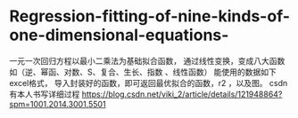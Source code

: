 # Regression-fitting-of-nine-kinds-of-one-dimensional-equations-
一元一次回归方程以最小二乘法为基础拟合函数， 通过线性变换，变成八大函数如（逆、幂函、对数、S、复合、生长、指数 、线性函数）
能使用的数据如下excel格式，
导入封装好的函数，即可返回最优拟合的函数，r2 ，以及图。
csdn 有本人书写详细过程 https://blog.csdn.net/viki_2/article/details/121948864?spm=1001.2014.3001.5501 
